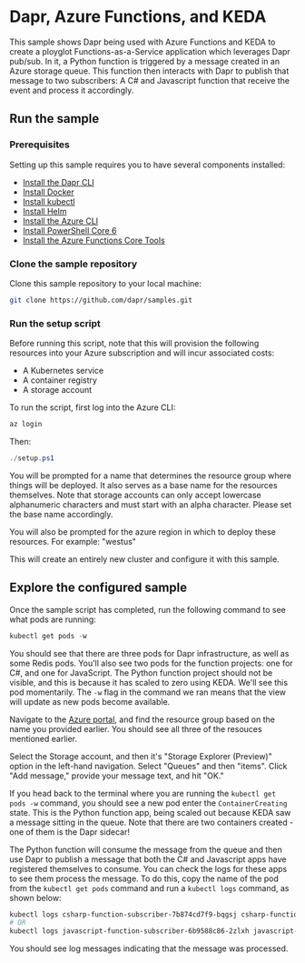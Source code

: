 # Dapr, Azure Functions, and KEDA

This sample shows Dapr being used with Azure Functions and KEDA to create a ployglot Functions-as-a-Service application which leverages Dapr pub/sub. In it, a Python function is triggered by a message created in an Azure storage queue. This function then interacts with Dapr to publish that message to two subscribers: A C# and Javascript function that receive the event and process it accordingly.

## Run the sample

### Prerequisites

Setting up this sample requires you to have several components installed:

- [Install the Dapr CLI](https://github.com/dapr/cli)
- [Install Docker](https://docs.docker.com/install/)
- [Install kubectl](https://kubernetes.io/docs/tasks/tools/install-kubectl/)
- [Install Helm](https://github.com/helm/helm)
- [Install the Azure CLI](https://docs.microsoft.com/en-us/cli/azure/install-azure-cli?view=azure-cli-latest)
- [Install PowerShell Core 6](https://github.com/PowerShell/PowerShell)
- [Install the Azure Functions Core Tools](https://docs.microsoft.com/azure/azure-functions/functions-run-local#v2)

### Clone the sample repository
Clone this sample repository to your local machine:
```bash
git clone https://github.com/dapr/samples.git
```

### Run the setup script

Before running this script, note that this will provision the following resources into your Azure subscription and will incur associated costs:

- A Kubernetes service
- A container registry
- A storage account

To run the script, first log into the Azure CLI:

```powershell
az login
```

Then:

```powershell
./setup.ps1
```

You will be prompted for a name that determines the resource group where things will be deployed. It also serves as a base name for the resources themselves. Note that storage accounts can only accept lowercase alphanumeric characters and must start with an alpha character. Please set the base name accordingly.

You will also be prompted for the azure region in which to deploy these resources. For example: "westus"

This will create an entirely new cluster and configure it with this sample.

## Explore the configured sample

Once the sample script has completed, run the following command to see what pods are running:

```powershell
kubectl get pods -w
```

You should see that there are three pods for Dapr infrastructure, as well as some Redis pods. You'll also see two pods for the function projects: one for C#, and one for JavaScript. The Python function project should not be visible, and this is because it has scaled to zero using KEDA. We'll see this pod momentarily. The `-w` flag in the command we ran means that the view will update as new pods become available.

Navigate to the [Azure portal](https://portal.azure.com), and find the resource group based on the name you provided earlier. You should see all three of the resouces mentioned earlier.

Select the Storage account, and then it's "Storage Explorer (Preview)" option in the left-hand navigation. Select "Queues" and then "items". Click "Add message," provide your message text, and hit "OK."

If you head back to the terminal where you are running the `kubectl get pods -w` command, you should see a new pod enter the `ContainerCreating` state. This is the Python function app, being scaled out because KEDA saw a message sitting in the queue. Note that there are two containers created - one of them is the Dapr sidecar!

The Python function will consume the message from the queue and then use Dapr to publish a message that both the C# and Javascript apps have registered themselves to consume. You can check the logs for these apps to see them process the message. To do this, copy the name of the pod from the `kubectl get pods` command and run a `kubectl logs` command, as shown below:

```powershell
kubectl logs csharp-function-subscriber-7b874cd7f9-bqgsj csharp-function-subscriber
# OR
kubectl logs javascript-function-subscriber-6b9588c86-2zlxh javascript-function-subscriber
```

You should see log messages indicating that the message was processed.
